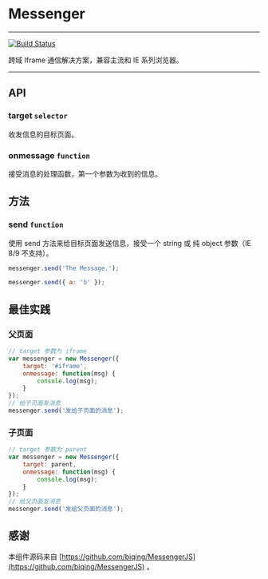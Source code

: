 # Messenger

---

[![Build Status](https://secure.travis-ci.org/aralejs/messenger.png)](https://travis-ci.org/aralejs/messenger)

跨域 Iframe 通信解决方案，兼容主流和 IE 系列浏览器。

---

## API

### target `selector`

收发信息的目标页面。

### onmessage `function`

接受消息的处理函数，第一个参数为收到的信息。

## 方法

### send `function`

使用 send 方法来给目标页面发送信息，接受一个 string 或 纯 object 参数（IE 8/9 不支持）。

```js
messenger.send('The Message.');

messenger.send({ a: 'b' });
```

## 最佳实践

### 父页面

```js
// target 参数为 iframe
var messenger = new Messenger({
    target: '#iframe',
    onmessage: function(msg) {
        console.log(msg);
    }
});
// 给子页面发消息
messenger.send('发给子页面的消息');
```

### 子页面

```js
// target 参数为 parent
var messenger = new Messenger({
    target: parent,
    onmessage: function(msg) {
        console.log(msg);
    }
});
// 给父页面发消息
messenger.send('发给父页面的消息');
```

## 感谢

本组件源码来自 [https://github.com/biqing/MessengerJS](https://github.com/biqing/MessengerJS) 。
